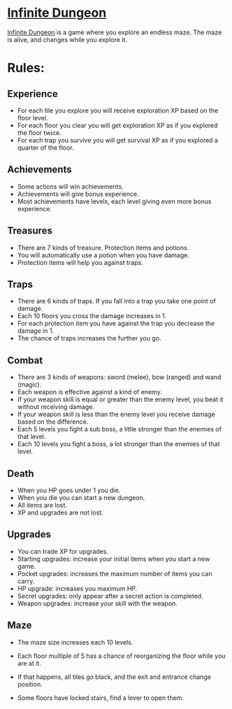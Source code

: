 # [Infinite Dungeon]
[Infinite Dungeon] is a game where you explore an endless maze. The maze is alive, and changes while you explore it. 

# Rules:
## Experience
- For each tile you explore you will receive exploration XP based on the floor level.
- For each floor you clear you will get exploration XP as if you explored the floor twice. 
- For each trap you survive you will get survival XP as if you explored a quarter of the floor.

## Achievements
- Some actions will win achievements. 
- Achievements will give bonus experience. 
- Most achievements have levels, each level giving even more bonus experience. 

## Treasures
- There are 7 kinds of treasure. Protection items and potions. 
- You will automatically use a potion when you have damage.
- Protection items will help you against traps. 

## Traps
- There are 6 kinds of traps. If you fall into a trap you take one point of damage. 
- Each 10 floors you cross the damage increases in 1. 
- For each protection item you have against the trap you decrease the damage in 1. 
- The chance of traps increases the further you go. 

## Combat
- There are 3 kinds of weapons: sword (melee), bow (ranged) and wand (magic). 
- Each weapon is effective against a kind of enemy.
- If your weapon skill is equal or greater than the enemy level, you beat it without receiving damage. 
- If your weapon skill is less than the enemy level you receive damage based on the difference. 
- Each 5 levels you fight a sub boss, a little stronger than the enemies of that level. 
- Each 10 levels you fight a boss, a lot stronger than the enemies of that level. 

## Death
- When you HP goes under 1 you die. 
- When you die you can start a new dungeon. 
- All items are lost. 
- XP and upgrades are not lost. 

## Upgrades
- You can trade XP for upgrades. 
- Starting upgrades: increase your initial items when you start a new game. 
- Pocket upgrades: increases the maximum number of items you can carry. 
- HP upgrade: increases you maximum HP. 
- Secret upgrades: only appear after a secret action is completed. 
- Weapon upgrades: increase your skill with the weapon.

## Maze
- The maze size increases each 10 levels.
- Each floor multiple of 5 has a chance of reorganizing the floor while you are at it. 
- If that happens, all tiles go black, and the exit and entrance change position. 
- Some floors have locked stairs, find a lever to open them. 


  [Infinite Dungeon]: <https://vinnyambesek.github.io/infiniteDungeon/>
